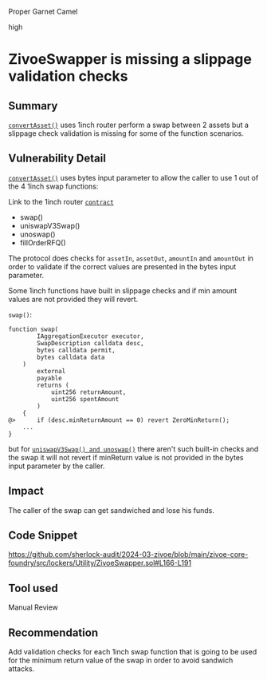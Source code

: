 Proper Garnet Camel

high

# ZivoeSwapper is missing a slippage validation checks

## Summary
[`convertAsset()`](https://github.com/sherlock-audit/2024-03-zivoe/blob/main/zivoe-core-foundry/src/lockers/Utility/ZivoeSwapper.sol#L166-L191) uses 1inch router perform a swap between 2 assets but a slippage check validation is missing for some of the function scenarios.

## Vulnerability Detail
[`convertAsset()`](https://github.com/sherlock-audit/2024-03-zivoe/blob/main/zivoe-core-foundry/src/lockers/Utility/ZivoeSwapper.sol#L166-L191) uses bytes input parameter to allow the caller to use 1 out of the 4 1inch swap functions:

Link to the 1inch router [`contract`](https://etherscan.deth.net/address/0x1111111254EEB25477B68fb85Ed929f73A960582#readContract)
- swap()
- uniswapV3Swap()
- unoswap()
- fillOrderRFQ()

The protocol does checks for `assetIn`, `assetOut`, `amountIn` and `amountOut` in order to validate if the correct values are presented in the bytes input parameter.

Some 1inch functions have built in slippage checks and if min amount values are not provided they will revert. 

`swap()`:
```solidity
function swap(
        IAggregationExecutor executor,
        SwapDescription calldata desc,
        bytes calldata permit,
        bytes calldata data
    )
        external
        payable
        returns (
            uint256 returnAmount,
            uint256 spentAmount
        )
    {
@>      if (desc.minReturnAmount == 0) revert ZeroMinReturn();
    ...
}
```

but for [`uniswapV3Swap() and unoswap()`](https://github.com/sherlock-audit/2024-03-zivoe/blob/main/zivoe-core-foundry/src/lockers/Utility/ZivoeSwapper.sol#L177-L180) there aren't such built-in checks and the swap it will not revert if minReturn value is not provided in the bytes input parameter by the caller.

## Impact
The caller of the swap can get sandwiched and lose his funds.

## Code Snippet
https://github.com/sherlock-audit/2024-03-zivoe/blob/main/zivoe-core-foundry/src/lockers/Utility/ZivoeSwapper.sol#L166-L191

## Tool used

Manual Review

## Recommendation
Add validation checks for each 1inch swap function that is going to be used for the minimum return value of the swap in order to avoid sandwich attacks.
